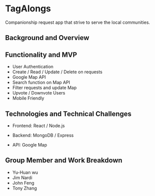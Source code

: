 # TagAlongs
Companionship request app that strive to serve the local communities.


## Background and Overview



## Functionality and MVP

* User Authentication
* Create / Read / Update / Delete on requests
* Google Map API
* Search function on Map API
* Filter requests and update Map
* Upvote / Downvote Users
* Mobile Friendly

## Technologies and Technical Challenges

* Frontend: React / Node.js
* Backend: MongoDB / Express

* API: Google Map

## Group Member and Work Breakdown

 * Yu-Huan wu
 * Jim Nardi
 * John Feng
 * Tony Zhang
